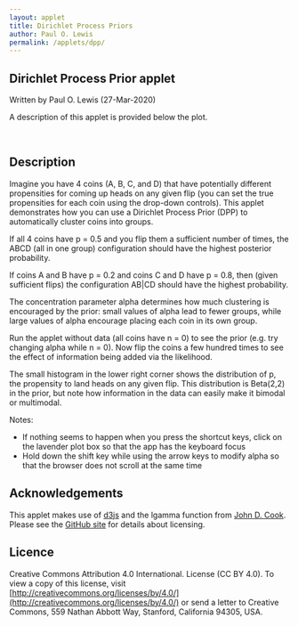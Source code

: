 ```yaml
---
layout: applet
title: Dirichlet Process Priors
author: Paul O. Lewis
permalink: /applets/dpp/
---
```

## Dirichlet Process Prior applet
Written by Paul O. Lewis (27-Mar-2020)

A description of this applet is provided below the plot.

<div id="arbitrary" style="display:inline-block"></div>
<div id="controls" style="display:inline-block; vertical-align:top;"></div>
<script type="text/javascript">
    // written by Paul O. Lewis 27-Mar-2020
    // See https://developer.mozilla.org/en-US/docs/Web/SVG/Element
    // See https://developer.mozilla.org/en-US/docs/Web/SVG/Attribute

    const lot = new Random(1234);
    
    // width and height of svg
    const w          = 600;
    const h          = 600;
    const labelw     =  90;
    const xhist      = 100;
    const whist      = 300;
    const xgzero     = 425;
    const wgzero     = 150;
    const hgzero     = 150;
    const ngzerobins = 30;
    const xinfo      = 500;
    const infopad    = 50;
    const wstatebox  = 125;
    const hstatebox  =  75;
    
    const color_alloc_hist = "navy";
    
    let alpha        = 2;      // concentration parameter
    let alphamin     = 0.1
    
    let maxflips     = 2000;   // maximum number of coinflips allowed
    
    let prior_a      = 2;      // G0 is Beta(prior_a, prior_b)
    let prior_b      = 2;
                
    const iteration_milisecs = 10;
    let iterating = false;
    
    let configurations = [
        {partition:"ABCD",    sets:[[0,1,2,3]]},
        {partition:"ABC|D",   sets:[[0,1,2],[3]]},
        {partition:"ABD|C",   sets:[[0,1,3],[2]]},
        {partition:"AB|CD",   sets:[[0,1],[2,3]]},
        {partition:"AB|C|D",  sets:[[0,1],[2],[3]]},
        {partition:"ACD|B",   sets:[[0,2,3],[1]]},
        {partition:"AC|BD",   sets:[[0,2],[1,3]]},
        {partition:"AC|B|D",  sets:[[0,2],[1],[3]]},
        {partition:"AD|BC",   sets:[[0,3],[1,2]]},
        {partition:"A|BCD",   sets:[[0],[1,2,3]]},
        {partition:"A|BC|D",  sets:[[0],[1,2],[3]]},
        {partition:"AD|B|C",  sets:[[0,3],[1],[2]]},
        {partition:"A|BD|C",  sets:[[0],[1,3],[2]]},
        {partition:"A|B|CD",  sets:[[0],[1],[2,3]]},
        {partition:"A|B|C|D", sets:[[0],[1],[2],[3]]}
    ];
    let current_config = 0;
    
    let longest = 0;
    for (let i = 0; i < 15; i++)
        if (configurations[i].partition.length > longest)
            longest = configurations[i].partition.length;
            
    function CenterTextInRect(text_element, x, y, w, h) {
        // center text_element horizontally
        text_element.attr("text-anchor", "middle");
        text_element.attr("x", x + w/2);

        // center text_element vertically
        text_element.attr("y", 0);
        var bb = text_element.node().getBBox();
        var descent = bb.height + bb.y;
        text_element.attr("y", y + h/2 + bb.height/2 - descent);
        }
        
    // ########################################################################
    // ############################### scales  ################################
    // ########################################################################

    const xinfoscale = d3.scaleLinear()
        .domain([0,1])
        .range([xinfo,w]);
        
    const yinfoscale = d3.scaleBand()
        .domain(d3.range(30))
        .range([infopad,h-infopad]);

    const xgzeroscale = d3.scaleBand()
        .domain(d3.range(ngzerobins))
        .range([xgzero,xgzero+wgzero]);

    const ygzeroscale = d3.scaleLinear()
        .domain([0,1])
        .range([575,425]);
        
    const xconfigscale = d3.scaleLinear()
        .domain([0,1])
        .range([0,labelw]);

    const yconfigscale = d3.scaleBand()
        .domain(d3.range(15))
        .range([0,h])
        .padding(0.2);
        
    // ########################################################################
    // ################################ svg  ##################################
    // ########################################################################

    // Select DIV element already created (see above) to hold SVG
    const plot_div = d3.select("div#arbitrary");

    // Create SVG element
    const plot_svg = plot_div.append("svg")
        .attr("width", w)
        .attr("height", h);

    // Create rect outlining entire area of SVG
    plot_svg.append("rect")
        .attr("x", 0)
        .attr("y", 0)
        .attr("width", w)
        .attr("height", h)
        .attr("fill", "lavender");
        
    // Create box showing current state when MCMC is paused
    let MCMCbox = plot_svg.append("rect")
        .attr("id", "mcmcstatebox")
        .attr("x", w/2 - wstatebox)
        .attr("y", h/2 - hstatebox)
        .attr("width", wstatebox)
        .attr("height", hstatebox)
        .attr("rx", "10")
        .attr("fill", "white")
        .attr("stroke", "purple")
        .attr("stroke-width", "2")
        .style("pointer-events", "none")
        .style("visibility", "hidden");
    
    // Create text element to show inside MCMC state box
    let MCMCstate = plot_svg.append("text")
        .attr("id", "mcmcstatetext")
        .attr("x", 0)
        .attr("y", 0)
        .attr("font-family", "Courier")
        .attr("font-size", "24px")
        .style("text-anchor", "middle")
        .style("pointer-events", "none")
        .style("visibility", "hidden")
        .text("ABCD");
    CenterTextInRect(MCMCstate, w/2 - wstatebox, h/2 - hstatebox, wstatebox, hstatebox);

    // Create box showing allocation histogram extent
    plot_svg.append("rect")
        .attr("id", "alloc")
        .attr("x", xhist)
        .attr("y", 0)
        .attr("width", whist)
        .attr("height", h)
        .attr("fill", "none")
        .attr("stroke", "purple")
        .style("visibility", "hidden");
    
    // Create line serving as base of allocation histogram
    plot_svg.append("line")
        .attr("id", "alloc")
        .attr("x1", xhist)
        .attr("y1", 0)
        .attr("x2", xhist)
        .attr("y2", h)
        .attr("fill", "none")
        .attr("stroke", "purple")
        .style("visibility", "visible");
    
    // Create box showing G0 histogram extent
    plot_svg.append("rect")
        .attr("id", "gzero")
        .attr("x", xgzero)
        .attr("y", ygzeroscale(1))
        .attr("width", wgzero)
        .attr("height", hgzero)
        .attr("fill", "none")
        .attr("stroke", "purple")
        .style("visibility", "visible");
    
    // Create vertical line showing where xinfo lies
    plot_svg.append("line")
        .attr("x1", xinfo)
        .attr("y1", 0)
        .attr("x2", xinfo)
        .attr("y2", h)
        .attr("stroke", "orange")
        .style("visibility", "hidden");
    
    // ########################################################################
    // ########################### configurations  ############################
    // ########################################################################

    function showCurrentMCMCState(reveal) {
        if (reveal) {
            MCMCbox.style("visibility", "visible"); 
            MCMCstate.text(configurations[current_config].partition);               
            MCMCstate.style("visibility", "visible");                
        }
        else {
            MCMCbox.style("visibility", "hidden");                
            MCMCstate.style("visibility", "hidden");                
        }
    }

    // Returns the x coordinate of the upper left corner of a configuration box
    function configBoxX(d,i) {
        let textw = 10*d.partition.length;
        return labelw - textw;
    }

    // Returns the y coordinate of the upper left corner of a configuration box
    function configBoxY(d,i) {
        return yconfigscale(i);
    }

    // Returns the width of a configuration box associated with d
    function configBoxW(d,i) {
        return 10*d.partition.length;
    }

    // Returns the height of a configuration box
    function configBoxH(d,i) {
        return yconfigscale.bandwidth();
    }

    // Returns the x coordinate of the center the text string displayed in
    // a configuration box associated with d
    function configTextX(d,i) {
        let textw = 10*d.partition.length;
        return labelw - textw/2;
    }

    // Returns the y coordinate of the lower left corner of the text string
    // displayed in a configuration box associated with d
    function configTextY(d,i) {
        return yconfigscale(i) + (yconfigscale.bandwidth()/2 + 6) + "px";
    }

    // Create rounded rects showing configuration
    plot_svg.selectAll("rect.config")
        .data(configurations)
        .enter()
        .append("rect")
        .attr("class", "config")
        .attr("x", function(d,i) {return configBoxX(d,i);})
        .attr("y", function(d,i) {return configBoxY(d,i);})
        .attr("rx", "10")
        .attr("width", function(d,i) {return configBoxW(d,i);})
        .attr("height", function(d,i) {return configBoxH(d,i);})
        .attr("stroke", "purple")
        .attr("fill", "none");

    // Create text elements showing configuration
    plot_svg.selectAll("text.config")
        .data(configurations)
        .enter()
        .append("text")
        .attr("class", "config")
        .attr("x", function(d,i) {return configTextX(d,i);})
        .attr("y", function(d,i) {return configTextY(d,i);})
        .attr("font-family", "Courier")
        .attr("font-size", "14px")
        .style("text-anchor", "middle")
        .text(function(d) {return d.partition;});
        
    // ###################################################################
    // ########################### coin info  ############################
    // ###################################################################
    let coininfo = [
        {name:"A", y:0, n:0, p:0.5},
        {name:"B", y:0, n:0, p:0.5},
        {name:"C", y:0, n:0, p:0.5},
        {name:"D", y:0, n:0, p:0.5}
    ];
    plot_svg.append("text")
        .attr("id", "alphalabel")
        .attr("x", xinfo)
        .attr("y", yinfoscale(20))
        .attr("font-family", "Verdana")
        .attr("font-size", "14px")
        .style("text-anchor", "end")
        .text("alpha = ");
        
    plot_svg.append("text")
        .attr("id", "alphavalue")
        .attr("x", xinfo + 3)
        .attr("y", yinfoscale(20))
        .attr("font-family", "Verdana")
        .attr("font-size", "14px")
        .style("text-anchor", "begin")
        .text(alpha.toFixed(1));
        
    plot_svg.selectAll("text.coinlabel")
        .data(coininfo)
        .enter()
        .append("text")
        .attr("class", "coinlabel")
        .attr("x", xinfo)
        .attr("y", function(d,i) {return yinfoscale(5*i);})
        .attr("font-family", "Verdana")
        .attr("font-size", "14px")
        .style("text-anchor", "end")
        .text(function(d) {return "coin " + d.name + ":";});
        
    plot_svg.selectAll("text.plabel")
        .data(coininfo)
        .enter()
        .append("text")
        .attr("class", "plabel")
        .attr("x", xinfo)
        .attr("y", function(d,i) {return yinfoscale(5*i+1);})
        .attr("font-family", "Verdana")
        .attr("font-size", "14px")
        .style("text-anchor", "end")
        .text("p = ");
        
    plot_svg.selectAll("text.pvalue")
        .data(coininfo)
        .enter()
        .append("text")
        .attr("class", "pvalue")
        .attr("x", xinfo + 3)
        .attr("y", function(d,i) {return yinfoscale(5*i+1);})
        .attr("font-family", "Verdana")
        .attr("font-size", "14px")
        .style("text-anchor", "begin")
        .text(function(d) {return d.p.toFixed(2);});

    plot_svg.selectAll("text.ylabel")
        .data(coininfo)
        .enter()
        .append("text")
        .attr("class", "ylabel")
        .attr("x", xinfo)
        .attr("y", function(d,i) {return yinfoscale(5*i+2);})
        .attr("font-family", "Verdana")
        .attr("font-size", "14px")
        .style("text-anchor", "end")
        .text("y = ");
        
    plot_svg.selectAll("text.yvalue")
        .data(coininfo)
        .enter()
        .append("text")
        .attr("class", "yvalue")
        .attr("x", xinfo + 3)
        .attr("y", function(d,i) {return yinfoscale(5*i+2);})
        .attr("font-family", "Verdana")
        .attr("font-size", "14px")
        .style("text-anchor", "begin")
        .text(function(d) {return d.y;});

    plot_svg.selectAll("text.nlabel")
        .data(coininfo)
        .enter()
        .append("text")
        .attr("class", "nlabel")
        .attr("x", xinfo)
        .attr("y", function(d,i) {return yinfoscale(5*i+3);})
        .attr("font-family", "Verdana")
        .attr("font-size", "14px")
        .style("text-anchor", "end")
        .text("n = ");

    plot_svg.selectAll("text.nvalue")
        .data(coininfo)
        .enter()
        .append("text")
        .attr("class", "nvalue")
        .attr("x", xinfo + 3)
        .attr("y", function(d,i) {return yinfoscale(5*i+3);})
        .attr("font-family", "Verdana")
        .attr("font-size", "14px")
        .style("text-anchor", "begin")
        .text(function(d) {return d.n;});

    function updateInfo() {
        plot_svg.select("text#alphavalue")
            .text(alpha.toFixed(1));
        plot_svg.selectAll("text.pvalue")
            .data(coininfo)
            .text(function(d) {return d.p.toFixed(2);});
        plot_svg.selectAll("text.yvalue")
            .data(coininfo)
            .text(function(d) {return d.y;});
        plot_svg.selectAll("text.nvalue")
            .data(coininfo)
            .text(function(d) {return d.n;});
    }
    
    // ##############################################################
    // ########################### MCMC #############################
    // ##############################################################
    
    let gzero_counts = [];
    let gzero_uppers = [];
    let g0incr = 1.0/ngzerobins;
    let upper = 0.0;
    for (let i = 0; i < ngzerobins; i++) {
        gzero_counts.push(0);
        upper += g0incr;
        gzero_uppers.push(upper);
    }
    
    const config_k     = [1,2,2,2,3,2,2,3,2,2,3,3,3,3,4];
    const config_nfact = [6,2,2,1,1,2,1,1,1,2,1,1,1,1,1];
    let config_prob    = [0,0,0,0,0,0,0,0,0,0,0,0,0,0,0];
    
    function drawFromG0() {
        let a = lot.gamma(prior_a,1);
        let b = lot.gamma(prior_b,1);
        return a/(a+b);
    }
    
    function binGZero(g0) {
        for (let i = 0; i < ngzerobins; i++) {
            if (g0 < gzero_uppers[i]) {
                gzero_counts[i]++;
                break;
            }
        }
    }
    
    function resetGZeroCounts() {
        for (let i = 0; i < ngzerobins; i++) {
            gzero_counts[i] = 0;
        }
    }
    
    // Begin with all four coins in one group
    let phi = [];
    let g0 = drawFromG0();
    binGZero(g0);
    phi.push(g0);
    let allocation = [0,0,0,0]; 

    let total_count = 1;
    let config_counts  = [1,0,0,0,0,0,0,0,0,0,0,0,0,0,0];

    function recalcConfigProbs(a) {
        let denom = a*(a+1)*(a+2)*(a+3);
        for (let i = 0; i < 15; i++) {
            config_prob[i] = Math.pow(a,config_k[i])*config_nfact[i]/denom;
        }
    }
    recalcConfigProbs(alpha);
    
    function drawFromPrior() {
        total_count++;
        let cumpr = 0.0;
        let u = lot.uniform(0,1);
        for (let i = 0; i < 15; i++) {
            cumpr += config_prob[i];
            if (u < cumpr) {
                config_counts[i]++;
                break;
            }
        }
    }
    
    plot_svg.selectAll("rect.allochist")
        .data(config_counts)
        .enter()
        .append("rect")
        .attr("class", "allochist")
        .attr("x", xhist)
        .attr("y", function(d,i) {return yconfigscale(i);})
        .attr("width", function(d) {return whist*d/total_count;})
        .attr("height", yconfigscale.bandwidth())
        .attr("fill", function(d) {return "rgb(0, 0, " + calcColor(d, total_count) + ")";});

    function calcColor(d, maxd) {
        return (Math.floor(255.0*d/maxd));
    }
    
    function updateAllocationHistogram() {
        plot_svg.selectAll("rect.allochist")
            .data(config_counts)
            .attr("width", function(d) {return whist*d/total_count;})
            .attr("fill", function(d) {return "rgb(0, 0, " + calcColor(d, total_count) + ")";});
    }
    
    plot_svg.selectAll("rect.gzerohist")
        .data(gzero_counts)
        .enter()
        .append("rect")
        .attr("class", "gzerohist")
        .attr("x", function(d,i) {return xgzeroscale(i);})
        .attr("y", ygzeroscale(0))
        .attr("width", xgzeroscale.bandwidth())
        .attr("height", 0);

    function updateGZeroHistogram() {
        let maxcount = Math.max(...gzero_counts);
        if (maxcount > 0 ) {
            plot_svg.selectAll("rect.gzerohist")
                .data(gzero_counts)
                .attr("y", function(d) {return ygzeroscale(0) - 0.8*hgzero*d/maxcount;})
                .attr("height", function(d) {return 0.8*hgzero*d/maxcount;})
                .attr("fill", function(d) {return "rgb(" + calcColor(d, maxcount) + ", 0, 0)";});
        }
        else {
            plot_svg.selectAll("rect.gzerohist")
                .attr("y", ygzeroscale(0))
                .attr("height", 0);
        }
    }
    
    function isSingleton(i) {
        if (i != 0 && allocation[i] == allocation[0])
            return false;
        if (i != 1 && allocation[i] == allocation[1])
            return false;
        if (i != 2 && allocation[i] == allocation[2])
            return false;
        if (i != 3 && allocation[i] == allocation[3])
            return false;
        return true;
    }
    
    function logLikelihood(y, n, p) {
        let logLike = 0.0;
        logLike += log_gamma(n+1);
        logLike -= log_gamma(y+1);
        logLike -= log_gamma(n-y+1);
        logLike += y*Math.log(p);
        logLike += (n-y)*Math.log(1-p);
        return logLike;
    }

    function calcAllocProbs(i, is_singleton) {
        // Initialize probabilities used to choose a new category for coin i
        let probs = [];
        for (let j = 0; j < phi.length; j++) {
            probs.push(0);
        }
        
        // Set numerator for existing categories
        for (let j = 0; j < 4; j++) {
            if (i != j) {
                probs[allocation[j]]++;
            }
        } 

        // Set numerator for auxilliary categories
        if (is_singleton) {
            probs[allocation[i]] = alpha/3;
            for (let j = phi.length - 2; j < phi.length; j++) {
                probs[j] = alpha/3;
            }
        }
        else {
            for (let j = phi.length - 3; j < phi.length; j++) {
                probs[j] = alpha/3;
            }
        }
        
        // Multiply by coin i likelihood
        let denom = [];
        for (let j = 0; j < phi.length; j++) {
            let logNumer = Math.log(probs[j]);
            if (coininfo[i].n > 0) {
                logNumer += logLikelihood(coininfo[i].y, coininfo[i].n, phi[j]);
            }
            probs[j] = logNumer;
            denom.push(logNumer);
        }
        
        // Normalize
        let log_max = Math.max(...denom);
        let sum_of_ratios = 0.0;
        for (let j = 0; j < phi.length; j++) {
            sum_of_ratios += Math.exp(probs[j] - log_max);
        }
        let log_denom = log_max + Math.log(sum_of_ratios);
        for (let j = 0; j < phi.length; j++) {
            probs[j] = Math.exp(probs[j] - log_denom);
        }
        
        return probs;
    }
    
    function notAllocated(j) {
        // Returns true if no allocation entry equals i
        if (allocation[0] == j)
            return false;
        if (allocation[1] == j)
            return false;
        if (allocation[2] == j)
            return false;
        if (allocation[3] == j)
            return false;
        return true;
    }
    
    function shiftAllocIndicesLeft(j) {
        // Subtract 1 from all allocation entries > j
        for (let i = 0; i < allocation.length; i++) {
            if (allocation[i] > j)
                allocation[i]--;
        }
    }
    
    function chooseCategory(i, probs, is_singleton, cat0) {
        // Choose category randomly using probabilities in probs
        let cat = -1;
        let cum = 0.0;
        let u = lot.uniform(0,1);
        for (let k = 0; k < probs.length; k++) {
            cum += probs[k];
            if (u <= cum) {
                cat = k;
                break;
            }
        }
        
        // Report error if failed to choose category
        if (cat < 0) {
            console.log("***** ERROR: could not choose category ***** u = " + u.toFixed(5));
            for (let j = 0; j < probs.length; j++) {
                console.log("  probs[" + j + "] = " + probs[j].toFixed(5));
            }
        }
        
        // Record phi value if cat indexes one of the new proposed ones
        let aux_start = phi.length - (is_singleton ? 2 : 3);
        if (cat >= aux_start) {
            binGZero(phi[cat]);
        }
        
        allocation[i] = cat;
        for (let j = phi.length-1; j >= 0; j--) {
            if (notAllocated(j)) {
                shiftAllocIndicesLeft(j);
                phi.splice(j,1);
            }
        } 
    }
    
    function debugShowAllocProbs(probs, is_singleton) {
        console.log(" ");
        console.log("probs");
        let start = phi.length - (is_singleton ? 2 : 3);
        let cumprob = 0.0;
        for (let j = 0; j < start; j++) {
            cumprob += probs[j];
            console.log("   " + j + "  " + phi[j].toFixed(5) + " " + probs[j].toFixed(5) + "  " + cumprob);
        }
        for (let j = start; j < phi.length; j++) {
            cumprob += probs[j];
            console.log(" * " + j + "  " + phi[j].toFixed(5) + " " + probs[j].toFixed(5) + "  " + cumprob);
        }
    }
    
    function debugShowPhi() {
        console.log(" ");
        console.log("phi");
        for (let j = 0; j < phi.length; j++) {
            console.log("   " + j + "  " + phi[j].toFixed(5));
        }
    }
    
    function debugShowAllocation() {
        console.log(" ");
        console.log("allocation");
        for (let j = 0; j < allocation.length; j++) {
            console.log("   " + j + "  " + allocation[j]);
        }
    }
    
    function updateCounts() {
        total_count++;
        if (phi.length == 4)
            current_config = 14;
            //config_counts[14]++;
        else if (phi.length == 3) {
            if (allocation[0] == allocation[1])
                current_config = 4;
                //config_counts[4]++;
            else if (allocation[0] == allocation[2])
                current_config = 7;
                //config_counts[7]++;
            else if (allocation[1] == allocation[2])
                current_config = 10;
                //config_counts[10]++;
            else if (allocation[0] == allocation[3])
                current_config = 11;
                //config_counts[11]++;
            else if (allocation[1] == allocation[3])
                current_config = 12;
                //config_counts[12]++;
            else if (allocation[2] == allocation[3])
                current_config = 13;
                //config_counts[13]++;
        }
        else if (phi.length == 2) {
            if (allocation[0] == allocation[1] && allocation[1] == allocation[2])
                current_config = 1;
                //config_counts[1]++;
            else if (allocation[0] == allocation[1] && allocation[1] == allocation[3])
                current_config = 2;
                //config_counts[2]++;
            else if (allocation[0] == allocation[1] && allocation[2] == allocation[3])
                current_config = 3;
                //config_counts[3]++;
            else if (allocation[0] == allocation[2] && allocation[2] == allocation[3])
                current_config = 5;
                //config_counts[5]++;
            else if (allocation[0] == allocation[2] && allocation[1] == allocation[3])
                current_config = 6;
                //config_counts[6]++;
            else if (allocation[0] == allocation[3] && allocation[1] == allocation[2])
                current_config = 8;
                //config_counts[8]++;
            else if (allocation[1] == allocation[2] && allocation[2] == allocation[3])
                current_config = 9;
                //config_counts[9]++;
        }
        else
            current_config = 0;
            //config_counts[0]++;
        config_counts[current_config]++;
    }
    
    function updateAllocationVector() {
        for (let i = 0; i < 4; i++) {
            let is_singleton = isSingleton(i);
                                
            // update group to which coin i is a member
            if (is_singleton) {
                // coin i is in its own group
                phi.push(drawFromG0());
                phi.push(drawFromG0());
            } 
            else {
                // coin i is in the same group as at least one other coin
                phi.push(drawFromG0());
                phi.push(drawFromG0());
                phi.push(drawFromG0());
            }
            let probs = calcAllocProbs(i, is_singleton);
            chooseCategory(i, probs, is_singleton, allocation[i]);
            updateCounts();
        }                
    }
                                        
    function restartMCMC() {
        phi = [];
        phi.push(drawFromG0());
        allocation = [0,0,0,0]; 
        total_count = 1;
        config_counts  = [1,0,0,0,0,0,0,0,0,0,0,0,0,0,0];
        current_config = 0;
        resetGZeroCounts();
        updateAllocationHistogram();
        updateGZeroHistogram();
        updateInfo();
        showCurrentMCMCState(!iterating);
    }
                
    function resetCoins() {
        coininfo[0].y = 0;
        coininfo[0].n = 0;
        coininfo[1].y = 0;
        coininfo[1].n = 0;
        coininfo[2].y = 0;
        coininfo[2].n = 0;
        coininfo[3].y = 0;
        coininfo[3].n = 0;
        restartMCMC();
    }
                
    function nextIteration() {
        updateAllocationVector();
        updateGZeroHistogram();
        updateAllocationHistogram();
    }
    
    function startOrStop() {
        if (iterating) {
            iterating = false;
            showCurrentMCMCState(true);
        }
        else {
            iterating = true;
            showCurrentMCMCState(false);
            var timer = setInterval(function() {
                if (iterating)
                    nextIteration();
                else
                    clearInterval(timer);
            }, iteration_milisecs);
        }
    }
    startOrStop();
    
    function flipAllCoins(number_of_flips) {
        for (let j = 0; j < 4; j++) {
            // Flip coin j number_of_flips times
            let p = coininfo[j].p;
            for (let i = 0; i < number_of_flips; i++) {
                coininfo[j].n++;
                let u = lot.uniform(0,1);
                if (u < p)
                    coininfo[j].y++;
            }
        }
        restartMCMC();
    }
    
    function modifyAlpha(incr) {
        // alpha  10*alpha     a   incr = +1     incr = -1 
        // -----------------------------------------------
        //     2        20    20   30/10 = 3   10/10 =   1
        //  1.01      10.1    10   20/10 = 2    9/10 = 0.9
        //     1        10    10   20/10 = 2    9/10 = 0.9
        //  0.99       9.9    10   20/10 = 2    9/10 = 0.9
        //   0.9         9     9   10/10 = 1    8/10 = 0.8
        // -----------------------------------------------
        var a = Math.round(10*alpha);
        if (incr > 0) {
            a += (a < 10 ? 1 : 10);
        }
        else {
            a -= (a > 10 ? 10 : 1);
        }
        alpha = a/10;
        if (alpha < alphamin)
            alpha = alphamin;
        restartMCMC();
    }

    // Listen and react to keystrokes
    // key      code  key code  key code  key code  key code
    // -------------  --------  --------  --------  --------
    // tab         9    0   48    ~  192    a   65    n   78
    // return     13    1   49    ;  186    b   66    o   79
    // shift      16    2   50    =  187    c   67    p   80
    // control    17    3   51    ,  188    d   68    q   81
    // option     18    4   52    -  189    e   69    r   82
    // command    91    5   53    .  190    f   70    s   83
    // space      32    6   54    /  191    g   71    t   84
    // leftarrow  37    7   55    \  220    h   72    u   85
    // uparrow    38    8   56    [  219    i   73    v   86
    // rightarrow 39    9   57    ]  221    j   74    w   87
    // downarrow  40              '  222    k   75    x   88
    //                                      l   76    y   89
    //                                      m   77    z   90
    function keyDown() {
        if (d3.event.keyCode == 83) {
            // 83 is the "S" key
            startOrStop();
        }
        else if (d3.event.keyCode == 77) {
            // 77 is the "M" key
            restartMCMC();
        }
        else if (d3.event.keyCode == 38) {
            // 38 is the "up arrow" key
            modifyAlpha(1);
        }
        else if (d3.event.keyCode == 40) {
            // 40 is the "down arrow" key
            modifyAlpha(-1);
        }
        else if (d3.event.keyCode == 70) {
            // 70 is the "F" key
            flipAllCoins(100);
        }
        else if (d3.event.keyCode == 82) {
            // 82 is the "R" key
            resetCoins();
            resetGZeroCounts();
        }
    }
    d3.select("body")
        .on("keydown", keyDown);
        
    let pchoices = [0.1, 0.2, 0.3, 0.4, 0.5, 0.6, 0.7, 0.8, 0.9];
    let pindex = 4; // index of value selected at start

    var addButton = function(panel, label, onfunc) {
        var control_div = panel.append("div").append("div")
            .attr("class", "control");
        control_div.append("input")
            .attr("value",label)
            .attr("type", "button")
            .on("click", onfunc);
        }

    function addDropdown(panel, id, label, choices, selected_index, onfunc) {
        var control_div = panel.append("div").append("div")
            .attr("class", "control");
        control_div.append("select")
            .attr("id", id)
            .on("change", onfunc)
            .selectAll("option")
            .data(choices)
            .enter()
            .append("option")
            .text(function(d) {return d.toFixed(1);});
        d3.select("select#" + id).property("selectedIndex", selected_index);
        control_div.append("label")
            .html("&nbsp;" + label);
        }

    function createControlsPanel() {
        var controls_div = d3.select("div#controls");

        // Create drop-down lists within controls_div to allow changing the 
        // true proportion of heads for each of the four coins
        addDropdown(controls_div, "dropdownA", "true fraction heads for coin A", pchoices, pindex, function() {
            var selected_index = d3.select(this).property('selectedIndex');
            coininfo[0].p = pchoices[selected_index];
            let nflips = coininfo[0].n;
            resetCoins();
            flipAllCoins(nflips);
            resetGZeroCounts();
        });
        addDropdown(controls_div, "dropdownB", "true fraction heads for coin B", pchoices, pindex, function() {
            var selected_index = d3.select(this).property('selectedIndex');
            coininfo[1].p = pchoices[selected_index];
            let nflips = coininfo[1].n;
            resetCoins();
            flipAllCoins(nflips);
            resetGZeroCounts();
        });
        addDropdown(controls_div, "dropdownC", "true fraction heads for coin C", pchoices, pindex, function() {
            var selected_index = d3.select(this).property('selectedIndex');
            coininfo[2].p = pchoices[selected_index];
            let nflips = coininfo[2].n;
            resetCoins();
            flipAllCoins(nflips);
            resetGZeroCounts();
        });
        addDropdown(controls_div, "dropdownD", "true fraction heads for coin D", pchoices, pindex, function() {
            var selected_index = d3.select(this).property('selectedIndex');
            coininfo[3].p = pchoices[selected_index];
            let nflips = coininfo[03].n;
            resetCoins();
            flipAllCoins(nflips);
            resetGZeroCounts();
        });
        addButton(controls_div, "Flip all coins 100 times (f key)", function() {
            flipAllCoins(100);
        });
        addButton(controls_div, "Reset all coins to zero flips (r key)", function() {
            resetCoins();
            resetGZeroCounts();
        });
        addButton(controls_div, "Increase alpha (up arrow key)", function() {
            modifyAlpha(1);
        });
        addButton(controls_div, "Decrease alpha (down arrow key", function() {
            modifyAlpha(-1);
        });
        addButton(controls_div, "Restart MCMC (m key)", function() {
            restartMCMC();
        });
        addButton(controls_div, "Start/stop MCMC (s key)", function() {
            startOrStop();
        });
    }                
    createControlsPanel();
</script>

<br/>

## Description
Imagine you have 4 coins (A, B, C, and D) that have potentially different propensities for coming up heads on any given flip (you can set the true propensities for each coin using the drop-down controls). This applet demonstrates how you can use a Dirichlet Process Prior (DPP) to automatically cluster coins into groups. 

If all 4 coins have p = 0.5 and you flip them a sufficient number of times, the ABCD (all in one group) configuration should have the highest posterior probability. 

If coins A and B have p = 0.2 and coins C and D have p = 0.8, then (given sufficient flips) the configuration AB\|CD should have the highest probability. 

The concentration parameter alpha determines how much clustering is encouraged by the prior: small values of alpha lead to fewer groups, while large values of alpha encourage placing each coin in its own group.

Run the applet without data (all coins have n = 0) to see the prior (e.g. try changing alpha while n = 0). Now flip the coins a few hundred times to see the effect of information being added via the likelihood.

The small histogram in the lower right corner shows the distribution of p, the propensity to land heads on any given flip. This distribution is Beta(2,2) in the prior, but note how information in the data can easily make it bimodal or multimodal.

Notes: 
* If nothing seems to happen when you press the shortcut keys, click on the lavender plot box so that the app has the keyboard focus
* Hold down the shift key while using the arrow keys to modify alpha so that the browser does not scroll at the same time

## Acknowledgements

This applet makes use of [d3js](https://d3js.org/) and the lgamma function from [John D. Cook](https://www.johndcook.com/blog/stand_alone_code/).
Please see the 
[GitHub site](https://github.com/molevolworkshop/molevolworkshop.github.io/tree/master/assets/js) 
for details about licensing.

## Licence

Creative Commons Attribution 4.0 International.
License (CC BY 4.0). To view a copy of this license, visit
[http://creativecommons.org/licenses/by/4.0/](http://creativecommons.org/licenses/by/4.0/) or send a letter to Creative Commons, 559
Nathan Abbott Way, Stanford, California 94305, USA.
